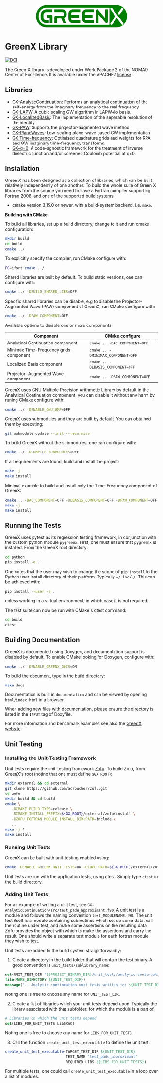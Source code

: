<h1 align="center">
  <img src="docs/logo/greenx_logo.png" alt="GreenX" width="300">
</h1>

# GreenX Library 
[![DOI](https://joss.theoj.org/papers/10.21105/joss.05570/status.svg)](https://doi.org/10.21105/joss.05570)

The Green X library is developed under Work Package 2 of the NOMAD Center of Excellence. 
It is available under the APACHE2 [license](LICENSE.txt).

## Libraries

* [GX-AnalyticContinuation](GX-AnalyticContinuation): Performs an analytical continuation of the self-energy from the imaginary frequency to the real frequency
* [GX-LAPW](https://github.com/nomad-coe/greenX/tree/main/GX-LAPW): A cubic scaling GW algorithm in LAPW+lo basis.
* [GX-LocalizedBasis](https://github.com/nomad-coe/greenX/tree/main/GX-LocalizedBasis): The implementation of the separable resolution of the identity.
* [GX-PAW](https://github.com/nomad-coe/greenX/tree/main/GX-PAW): Supports the projector-augmented wave method 
* [GX-PlaneWaves](https://github.com/nomad-coe/greenX/tree/main/GX-PlaneWaves): Low-scaling plane-wave based GW implementation
* [GX Time-frequency](GX-TimeFrequency/README.md): Optimised quadrature grids and weights for 
  RPA and GW imaginary time-frequency transforms.
* [GX-q=0](https://github.com/nomad-coe/greenX/tree/main/GX-q%3D0): A code-agnostic framework for the treatment of inverse
dielectric function and/or screened Coulomb potential at q=0.


## Installation

Green X has been designed as a collection of libraries, which can be built relatively 
independently of one another. To build the whole suite of Green X libraries from the source 
you need to have a Fortran compiler supporting Fortran 2008, and one of the supported build 
systems:

* cmake version 3.15.0 or newer, with a build-system backend, i.e. `make`.

**Building with CMake**   

To build all libraries, set up a build directory, change to it and run cmake 
configuration:

```bash
mkdir build 
cd build
cmake ../
```

To explicitly specify the compiler, run CMake configure with:

```bash
FC=ifort cmake ../
```
Shared libraries are built by default. To build static versions, one can 
configure with:

```bash
cmake ../ -DBUILD_SHARED_LIBS=OFF
```

Specific shared libraries can be disable, e.g to disable the Projector-Augmented Wave (PAW) component of GreenX, run CMake configure with: 

```bash
cmake ../ -DPAW_COMPONENT=OFF
```

Available options to disable one or more components

| Component                              | CMake configure                    |
|----------------------------------------|------------------------------------|
| Analytical Continuation component      | `cmake .. -DAC_COMPONENT=OFF`      |
| Minimax Time-Frequency grids component | `cmake .. -DMINIMAX_COMPONENT=OFF` |
| Localized Basis component              | `cmake .. -DLBASIS_COMPONENT=OFF`  |
| Projector-Augmented Wave component     | `cmake .. -DPAW_COMPONENT=OFF`     |

GreenX uses GNU Multiple Precision Arithmetic Library by default in the Analytical Continuation component, you can disable it without any harm by runing CMake configure with:

```bash
cmake ../ -DENABLE_GNU_GMP=OFF
```

GreenX uses submodules and they are built by default. You can obtained them by executing:

```bash
git submodule update --init --recursive
```

To build GreenX without the submodules, one can configure with:

```bash
cmake ../ -DCOMPILE_SUBMODULES=OFF
```

If all requirements are found, build and install the project:

 ```bash
make -j
make install 
 ```

Minimal example to build and install only the Time-Frequency component of GreenX:

 ```bash
cmake .. -DAC_COMPONENT=OFF -DLBASIS_COMPONENT=OFF -DPAW_COMPONENT=OFF -DCOMPILE_SUBMODULES=OFF
make -j
make install
 ```


## Running the Tests

GreenX uses pytest as its regression testing framework, in conjunction with 
the custom python module `pygreenx`. First, one must ensure that `pygreenx`
is installed. From the GreenX root directory:

```bash
cd python
pip install -e .
```

One notes that the user may wish to change the scope of `pip install` to the
Python user install directory of their platform. Typically `~/.local/`. This
can be achieved with:

```bash
pip install --user -e .
```

unless working in a virtual environment, in which case it is not required.  

The test suite can now be run with CMake's ctest command:

 ```bash
cd build
ctest
 ```

## Building Documentation

GreenX is documented using Doxygen, and documentation support is disabled by
default. To enable CMake looking for Doxygen, configure with:

```bash
cmake ../ -DENABLE_GREENX_DOCS=ON
```

To build the document, type in the build directory:

```bash
make docs
```

Documentation is built in `documentation` and can be viewed by opening
`html/index.html` in a browser.

When adding new files with documentation, please ensure the directory is listed 
in the `INPUT` tag of Doxyfile.

For more information and benchmark examples see also the [GreenX website](https://nomad-coe.github.io/greenX/).

## Unit Testing

### Installing the Unit-Testing Framework

Unit tests require the unit-testing framework [Zofu](https://github.com/acroucher/zofu).
To build Zofu, from GreenX's root (noting that one must define `$GX_ROOT`):

```bash
mkdir external && cd external
git clone https://github.com/acroucher/zofu.git
cd zofu
mkdir build && cd build
cmake \
   -DCMAKE_BUILD_TYPE=release \
   -DCMAKE_INSTALL_PREFIX=${GX_ROOT}/external/zofu/install \
   -DZOFU_FORTRAN_MODULE_INSTALL_DIR:PATH=include \
   ..
make -j 4
make install
```

### Running Unit Tests

GreenX can be built with unit-testing enabled using:

```bash
cmake -DENABLE_GREENX_UNIT_TESTS=ON -DZOFU_PATH=${GX_ROOT}/external/zofu/install ../
```

Unit tests are run with the application tests, using ctest. Simply type `ctest`
in the build directory.

### Adding Unit Tests

For an example of writing a unit test, see `GX-AnalyticContinuation/src/test_pade_approximant.f90`.
A unit test is a module and follows the naming convention `test_MODULENAME.f90`.
The unit test itself is a module containing subroutines which set up some data,
call the routine under test, and make some assertions on the resulting data.
Zofu provides the object with which to make the assertions and carry the result.
One should write a separate test module for each fortran module they wish to test.

Unit tests are added to the build system straightforwardly:

1. Create a directory in the build folder that will contain the test binary.
A good convention is `unit_tests/sublibrary_name`:

```cmake
set(UNIT_TEST_DIR "${PROJECT_BINARY_DIR}/unit_tests/analytic-continuation")
file(MAKE_DIRECTORY ${UNIT_TEST_DIR})
message("-- Analytic continuation unit tests written to: ${UNIT_TEST_DIR}")
```

Noting one is free to choose any name for `UNIT_TEST_DIR`.

2. Create a list of libraries which your  unit tests depend upon. Typically
the library associated with that subfolder, for which the module is a part of.

```cmake
# Libraries on which the unit tests depend
set(LIBS_FOR_UNIT_TESTS LibGXAC)
```

Noting one is free to choose any name for `LIBS_FOR_UNIT_TESTS`.

3. Call the function `create_unit_test_executable` to define the unit test:

```cmake
create_unit_test_executable(TARGET_TEST_DIR ${UNIT_TEST_DIR}
                            TEST_NAME "test_pade_approximant"
                            REQUIRED_LIBS ${LIBS_FOR_UNIT_TESTS})
```

For multiple tests, one could call `create_unit_test_executable` in a loop over 
a list of modules.
